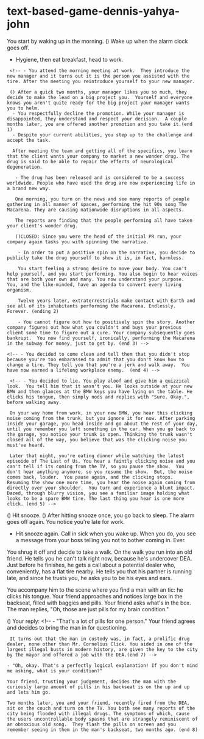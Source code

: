 # text-based-game-dennis-yahya-john
You start by waking up in the morning.
() Wake up when the alarm clock goes off.
 - Hygiene, then eat breakfast, head to work.
  <!-- () On the way to work, you see a person with a flat tire. -->
   
   <!-- - You decided to help. You grab you tire changing kit from your trunk  and proceed to lend a hand. It turns out that they work at the same company you do. They thank you and you resume your commute to work, on time. -->
     <!-- - You attend the morning meeting at work.  They introduce the new manager and it turns out it is the person you assisted with the tire. After the meeting you reintroduce yourself to your new manager.

     () After a quick two months, your manager likes you so much, they decide to make the lead on a big project you.  Yourself and everyone knows you aren't quite ready for the big project your manager wants you to helm.
      - You respectfully decline the promotion. While your manager is disappointed, they understand and respect your decision.  A couple months later, you are offered another promotion and you take it.(end 1)
      - Despite your current abilities, you step up to the challenge and accept the task.

      After meeting the team and getting all of the specifics, you learn that the client wants your company to market a new wonder drug. The drug is said to be able to repair the effects of neurological degeneration.

       - The drug has been released and is considered to be a success worldwide. People who have used the drug are now experiencing life in a brand new way.

       One morning, you turn on the news and see many reports of people gathering in all manner of spaces, performing the hit 90s song The Macarena. They are causing nationwide disruptions in all aspects.

       The reports are finding that the people performing all have taken your client's wonder drug.

       ()CLOSED: Since you were the head of the initial PR run, your company again tasks you with spinning the narrative.

        - In order to put a positive spin on the narrative, you decide to publicly take the drug yourself to show it is, in fact, harmless.

        You start feeling a strong desire to move your body. You can't help yourself, and you start performing. You also begin to hear voices that are both your own and many. You now understand your purpose.  You, and the like-minded, have an agenda to convert every living organism.

        Twelve years later, extraterrestrials make contact with Earth and see all of its inhabitants performing the Macarena. Endlessly. Forever. (ending 2)

        - You cannot figure out how to positively spin the story. Another company figures out how what you couldn't and buys your previous client some time to figure out a cure. Your company subsequently goes bankrupt.  You now find yourself, ironically, performing the Macarena in the subway for money, just to get by. (end 3) -->

   <!-- - You decide to ignore the person with a flat tire, by pretending to be on the phone, when they try to flag you down.
    
    () Later, on your lunch break, you run into the person with the flat tire. You lock eyes, and there is a long, awkward silence. They give you a knowing look, but ask, "Hey, didn't I see you this morning on the way to work? I was trying to flag you down!" -->

    <!-- - You decided to come clean and tell them that you didn't stop because you're too embarassed to admit that you don't know how to change a tire. They tell you that you're a jerk and walk away.  You have now earned a lifelong workplace enemy.  (end 4) -->

     <!-- - You decided to lie. You play aloof and give him a quizzical look.  You tell him that it wasn't you. He looks outside at your new BMW and then glances at the BMW keys you have lying on the table. He clicks his tongue, then simply nods and replies with "Sure. Okay.", before walking away.

     On your way home from work, in your new BMW, you hear this clicking noise coming from the trunk, but you ignore it for now. After parking inside your garage, you head inside and go about the rest of your day, until you remember you left something in the car. When you go back to the garage, you notice your trunk is open. Thinking the trunk wasn't closed all of the way, you believe that was the clicking noise you must've heard.

     Later that night, you're eating dinner while watching the latest episoide of The Last of Us. You hear a faintly clicking noise and you can't tell if its coming from the TV, so you pause the show.  You don't hear anything anymore, so you resume the show.  But, the noise comes back, louder.  You pause again, and the clicking stops.  Resuming the show one more time, you hear the noise again coming from directly over your shoulder.  You turn and experience a blunt impact. Dazed, through blurry vision, you see a familiar image holding what looks to be a spare BMW tire. The last thing you hear is one more click. (end 5) -->

 () Hit snooze.
  () After hitting snooze once, you go back to sleep.  The alarm goes off again. You notice you're late for work.
  
  <!-- - You decide to get up. Traffic is really heavy. You're even more late and miss a very important meeting with a new client. Your manager, furious, fires you on the spot.

  You head home and decide to day drink and binge The Last of Us. (end 6) -->
  
  - Hit snooze again. Call in sick when you wake up. When you do, you see a message from your boss telling you not to bother coming in. Ever.

  You shrug it off and decide to take a walk. On the walk you run into an old friend. He tells you he can't talk right now, because he's undercover DEA. Just before he finishes, he gets a call about a potential dealer who, conveniently, has a flat tire nearby. He tells you that his partner is running late, and since he trusts you, he asks you to be his eyes and ears.

  You accompany him to the scene where you find a man with an tic: he clicks his tongue. Your friend approaches and notices large box in the backseat, filled with baggies and pills. Your friend asks what's in the box. The man replies, "Oh, those are just pills for my brain condition."

   () Your reply:
    <!-- - "That's a lot of pills for one person."
     Your friend agrees and decides to bring the man in for questioning. 

     It turns out that the man in custody was, in fact, a prolific drug dealer, none other than Mr. Cornelius Click. You aided in one of the largest illegal busts in modern history, are given the key to the city by the mayor and offered a job with the DEA.(end 7) -->

    - "Oh, okay. That's a perfectly logical explanation! If you don't mind me asking, what is your condition?"

    Your friend, trusting your judgement, decides the man with the curiously large amount of pills in his backseat is on the up and up and lets him go.

    Two months later, you and your friend, recently fired from the DEA, sit on the couch and turn on the TV. You both see many reports of the city being flooded with illegal drugs. The symptoms of which, cause the users uncontrollable body spasms that are strangely reminiscent of an obnoxious old song.  They flash the pills on screen and you remember seeing in them in the man's backseat, two months ago. (end 8)